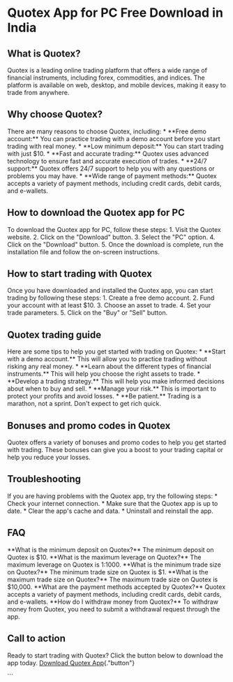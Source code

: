 # Quotex App for PC Free Download in India

## What is Quotex?

Quotex is a leading online trading platform that offers a wide range of
financial instruments, including forex, commodities, and indices. The
platform is available on web, desktop, and mobile devices, making it
easy to trade from anywhere.

## Why choose Quotex?

There are many reasons to choose Quotex, including: \* \*\*Free demo
account:\*\* You can practice trading with a demo account before you
start trading with real money. \* \*\*Low minimum deposit:\*\* You can
start trading with just \$10. \* \*\*Fast and accurate trading:\*\*
Quotex uses advanced technology to ensure fast and accurate execution of
trades. \* \*\*24/7 support:\*\* Quotex offers 24/7 support to help you
with any questions or problems you may have. \* \*\*Wide range of
payment methods:\*\* Quotex accepts a variety of payment methods,
including credit cards, debit cards, and e-wallets.

## How to download the Quotex app for PC

To download the Quotex app for PC, follow these steps: 1. Visit the
Quotex website. 2. Click on the "Download" button. 3. Select the
"PC" option. 4. Click on the "Download" button. 5. Once the
download is complete, run the installation file and follow the on-screen
instructions.

## How to start trading with Quotex

Once you have downloaded and installed the Quotex app, you can start
trading by following these steps: 1. Create a free demo account. 2. Fund
your account with at least \$10. 3. Choose an asset to trade. 4. Set
your trade parameters. 5. Click on the "Buy" or "Sell"
button.

## Quotex trading guide

Here are some tips to help you get started with trading on Quotex: \*
\*\*Start with a demo account.\*\* This will allow you to practice
trading without risking any real money. \* \*\*Learn about the different
types of financial instruments.\*\* This will help you choose the right
assets to trade. \* \*\*Develop a trading strategy.\*\* This will help
you make informed decisions about when to buy and sell. \* \*\*Manage
your risk.\*\* This is important to protect your profits and avoid
losses. \* \*\*Be patient.\*\* Trading is a marathon, not a sprint.
Don\'t expect to get rich quick.

## Bonuses and promo codes in Quotex

Quotex offers a variety of bonuses and promo codes to help you get
started with trading. These bonuses can give you a boost to your trading
capital or help you reduce your losses.

## Troubleshooting

If you are having problems with the Quotex app, try the following steps:
\* Check your internet connection. \* Make sure that the Quotex app is
up to date. \* Clear the app\'s cache and data. \* Uninstall and
reinstall the app.

## FAQ

\*\*What is the minimum deposit on Quotex?\*\* The minimum deposit on
Quotex is \$10. \*\*What is the maximum leverage on Quotex?\*\* The
maximum leverage on Quotex is 1:1000. \*\*What is the minimum trade size
on Quotex?\*\* The minimum trade size on Quotex is \$1. \*\*What is the
maximum trade size on Quotex?\*\* The maximum trade size on Quotex is
\$10,000. \*\*What are the payment methods accepted by Quotex?\*\*
Quotex accepts a variety of payment methods, including credit cards,
debit cards, and e-wallets. \*\*How do I withdraw money from Quotex?\*\*
To withdraw money from Quotex, you need to submit a withdrawal request
through the app.

## Call to action

Ready to start trading with Quotex? Click the button below to download
the app today. [Download Quotex
App](\%22https://traff.sbs/quotexonelink\%22){."button"}

\`\`\`

